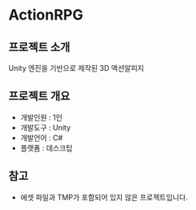 # ActionRPG
 
## 프로젝트 소개
Unity 엔진을 기반으로 제작된 3D 액션알피지

## 프로젝트 개요
- 개발인원 : 1인
- 개발도구 : Unity
- 개발언어 : C#
- 플랫폼 : 데스크탑

## 참고
- 에셋 파일과 TMP가 포함되어 있지 않은 프로젝트입니다.
